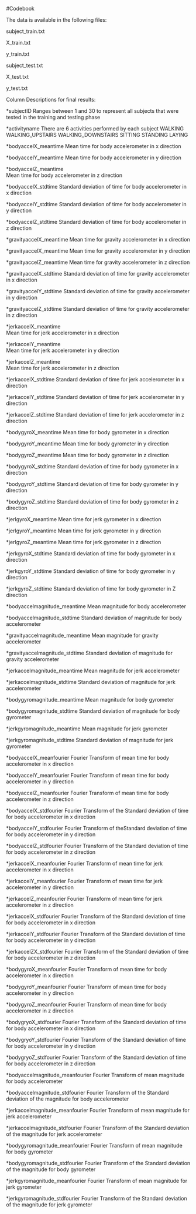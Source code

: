 #Codebook

The data is available in the following files:

subject_train.txt

X_train.txt

y_train.txt

subject_test.txt

X_test.txt

y_test.txt


Column Descriptions for final results:

*subjectID
	Ranges between 1 and 30 to represent all subjects that were tested in the training and testing phase

*activityname
	There are 6 activities performed by each subject
		WALKING
		WALKING_UPSTAIRS
		WALKING_DOWNSTAIRS
		SITTING
		STANDING
		LAYING
		
*bodyaccelX_meantime
	Mean time for body accelerometer in x direction
	
*bodyaccelY_meantime
	Mean time for body accelerometer in y direction	
	
*bodyaccelZ_meantime	
	Mean time for body accelerometer in z direction	
	
*bodyaccelX_stdtime
	Standard deviation of time for body accelerometer in x direction
	
*bodyaccelY_stdtime
	Standard deviation of time for body accelerometer in y direction
	
*bodyaccelZ_stdtime
	Standard deviation of time for body accelerometer in z direction
	
*gravityaccelX_meantime
	Mean time for gravity accelerometer in x direction
	
*gravityaccelX_meantime
	Mean time for gravity accelerometer in y direction	
	
*gravityaccelZ_meantime	
	Mean time for gravity accelerometer in z direction	
	
*gravityaccelX_stdtime
	Standard deviation of time for gravity accelerometer in x direction
	
*gravityaccelY_stdtime
	Standard deviation of time for gravity accelerometer in y direction
	
*gravityaccelZ_stdtime
	Standard deviation of time for gravity accelerometer in z direction

*jerkaccelX_meantime	
	Mean time for jerk accelerometer in x direction
	
*jerkaccelY_meantime	
	Mean time for jerk accelerometer in y direction
	
*jerkaccelZ_meantime	
	Mean time for jerk accelerometer in z direction
	
*jerkaccelX_stdtime	
	Standard deviation of time for jerk accelerometer in x direction
	
*jerkaccelY_stdtime	
	Standard deviation of time for jerk accelerometer in y direction
	
*jerkaccelZ_stdtime	
	Standard deviation of time for jerk accelerometer in z direction
	
*bodygyroX_meantime
	Mean time for body gyrometer in x direction
	
*bodygyroY_meantime
	Mean time for body gyrometer in y direction	
	
*bodygyroZ_meantime
	Mean time for body gyrometer in z direction
	
*bodygyroX_stdtime
	Standard deviation of time for body gyrometer in x direction
	
*bodygyroY_stdtime
	Standard deviation of time for body gyrometer in y direction
	
*bodygyroZ_stdtime
	Standard deviation of time for body gyrometer in z direction

*jerlgyroX_meantime
	Mean time for jerk gyrometer in x direction	

*jerlgyroY_meantime
	Mean time for jerk gyrometer in y direction	

*jerlgyroZ_meantime
	Mean time for jerk gyrometer in z direction	

*jerkgyroX_stdtime
	Standard deviation of time for body gyrometer in x direction	
	
*jerkgyroY_stdtime
	Standard deviation of time for body gyrometer in y direction	
	
*jerkgyroZ_stdtime
	Standard deviation of time for body gyrometer in Z direction	
	
*bodyaccelmagnitude_meantime
	Mean magnitude for body accelerometer	
	
*bodyaccelmagnitude_stdtime
	Standard deviation of magnitude for body accelerometer
	
*gravityaccelmagnitude_meantime
	Mean magnitude for gravity accelerometer	
	
*gravityaccelmagnitude_stdtime
	Standard deviation of magnitude for gravity accelerometer
	
*jerkaccelmagnitude_meantime
	Mean magnitude for jerk accelerometer	
	
*jerkaccelmagnitude_stdtime
	Standard deviation of magnitude for jerk accelerometer	
	
*bodygyromagnitude_meantime
	Mean magnitude for body gyrometer	
	
*bodygyromagnitude_stdtime
	Standard deviation of magnitude for body gyrometer
	
*jerkgyromagnitude_meantime
	Mean magnitude for jerk gyrometer	
	
*jerkgyromagnitude_stdtime
	Standard deviation of magnitude for jerk gyrometer	
	
*bodyaccelX_meanfourier
	Fourier Transform of mean time for body accelerometer in x direction
	
*bodyaccelY_meanfourier
	Fourier Transform of mean time for body accelerometer in y direction	
	
*bodyaccelZ_meanfourier
	Fourier Transform of mean time for body accelerometer in z direction
	
*bodyaccelX_stdfourier
	Fourier Transform of the Standard deviation of time for body accelerometer in x direction
	
*bodyaccelY_stdfourier
	Fourier Transform of theStandard deviation of time for body accelerometer in y direction
	
*bodyaccelZ_stdfourier
	Fourier Transform of the Standard deviation of time for body accelerometer in z direction	
	
*jerkaccelX_meanfourier
	Fourier Transform of mean time for jerk accelerometer in x direction	
	
*jerkaccelY_meanfourier
	Fourier Transform of mean time for jerk accelerometer in y direction	

*jerkaccelZ_meanfourier
	Fourier Transform of mean time for jerk accelerometer in z direction

*jerkaccelX_stdfourier
	Fourier Transform of the Standard deviation of time for body accelerometer in x direction	
	
*jerkaccelY_stdfourier
	Fourier Transform of the Standard deviation of time for body accelerometer in y direction	

*jerkaccelZX_stdfourier
	Fourier Transform of the Standard deviation of time for body accelerometer in z direction	

*bodygyroX_meanfourier
	Fourier Transform of mean time for body accelerometer in x direction

*bodygyroY_meanfourier
	Fourier Transform of mean time for body accelerometer in y direction
	
*bodygyroZ_meanfourier
	Fourier Transform of mean time for body accelerometer in z direction
	
*bodygryoX_stdfourier
	Fourier Transform of the Standard deviation of time for body accelerometer in x direction	

*bodygryoY_stdfourier
	Fourier Transform of the Standard deviation of time for body accelerometer in y direction	

*bodygryoZ_stdfourier
	Fourier Transform of the Standard deviation of time for body accelerometer in z direction	

*bodyaccelmagnitude_meanfourier
	Fourier Transform of mean magnitude for body accelerometer	

*bodyaccelmagnitude_stdfourier
	Fourier Transform of the Standard deviation of the magnitude for body accelerometer	

*jerkaccelmagnitude_meanfourier
	Fourier Transform of mean magnitude for jerk accelerometer	

*jerkaccelmagnitude_stdfourier
	Fourier Transform of the Standard deviation of the magnitude for jerk accelerometer	

*bodygyromagnitude_meanfourier
	Fourier Transform of mean magnitude for body gyrometer	

*bodygyromagnitude_stdfourier
	Fourier Transform of the Standard deviation of the magnitude for body gyrometer		

*jerkgyromagnitude_meanfourier
	Fourier Transform of mean magnitude for jerk gyrometer	

*jerkgyromagnitude_stdfourier
	Fourier Transform of the Standard deviation of the magnitude for jerk gyrometer	
